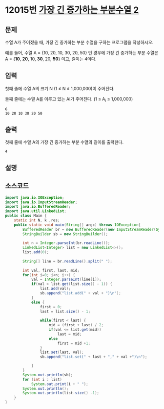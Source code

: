 # 12015번 [가장 긴 증가하는 부분수열 2](https://www.acmicpc.net/problem/12015)

## 문제
수열 A가 주어졌을 때, 가장 긴 증가하는 부분 수열을 구하는 프로그램을 작성하시오.

예를 들어, 수열 A = {10, 20, 10, 30, 20, 50} 인 경우에 가장 긴 증가하는 부분 수열은 A = {__10__, __20__, 10, __30__, 20, __50__} 이고, 길이는 4이다.
## 입력
첫째 줄에 수열 A의 크기 N (1 ≤ N ≤ 1,000,000)이 주어진다.

둘째 줄에는 수열 A를 이루고 있는 Ai가 주어진다. (1 ≤ A<sub>i</sub> ≤ 1,000,000)
```
6
10 20 10 30 20 50
```
## 출력
첫째 줄에 수열 A의 가장 긴 증가하는 부분 수열의 길이를 출력한다.
```
4
```
## 설명
## 소스코드
```java
import java.io.IOException;
import java.io.InputStreamReader;
import java.io.BufferedReader;
import java.util.LinkedList;
public class Main {
	static int N, k ,res;
	public static void main(String[] argc) throws IOException{
		BufferedReader br = new BufferedReader(new InputStreamReader(System.in));
		StringBuilder sb = new StringBuilder();
		
		int n = Integer.parseInt(br.readLine());
		LinkedList<Integer> list = new LinkedList<>();
		list.add(0);
		
		String[] line = br.readLine().split(" ");
		
		int val, first, last, mid;
		for(int i=0; i<n; i++) {
			val = Integer.parseInt(line[i]);
			if(val > list.get(list.size() - 1)) {
				list.add(val);
				sb.append("list.add(" + val + ")\n");
			}
			else {
				first = 0;
				last = list.size() - 1;
				
				while(first < last) {
					mid = (first + last) / 2;
					if(val <= list.get(mid))
						last = mid;
					else
						first = mid +1;
				}
				list.set(last, val);
				sb.append("list.set(" + last + "," + val +")\n");

			}
		}
		System.out.println(sb);
		for (int i : list)
			System.out.print(i + " ");
		System.out.println();
		System.out.println(list.size() -1);
	}
}
```
